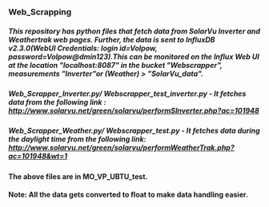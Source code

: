 ### Web_Scrapping

##### This repository has python files that fetch data from SolarVu Inverter and Weathertrak web pages. Further, the data is sent to InfluxDB v2.3.0(WebUI Credentials: login id=Volpow, password=Volpow@dmin123).This can be monitored on the Influx Web UI at the location "localhost:8087" in the bucket "Webscrapper", measurements "Inverter"or (Weather) > "SolarVu_data". 

##### Web_Scrapper_Inverter.py/ Webscrapper_test_inverter.py - It fetches data from the following link : http://www.solarvu.net/green/solarvu/performSInverter.php?ac=101948 
##### Web_Scrapper_Weather.py/ Webscrapper_test.py - It fetches data during the daylight time from the following link: http://www.solarvu.net/green/solarvu/performWeatherTrak.php?ac=101948&wt=1

#### The above files are in MO_VP_UBTU_test. 

#### Note: All the data gets converted to float to make data handling easier.

